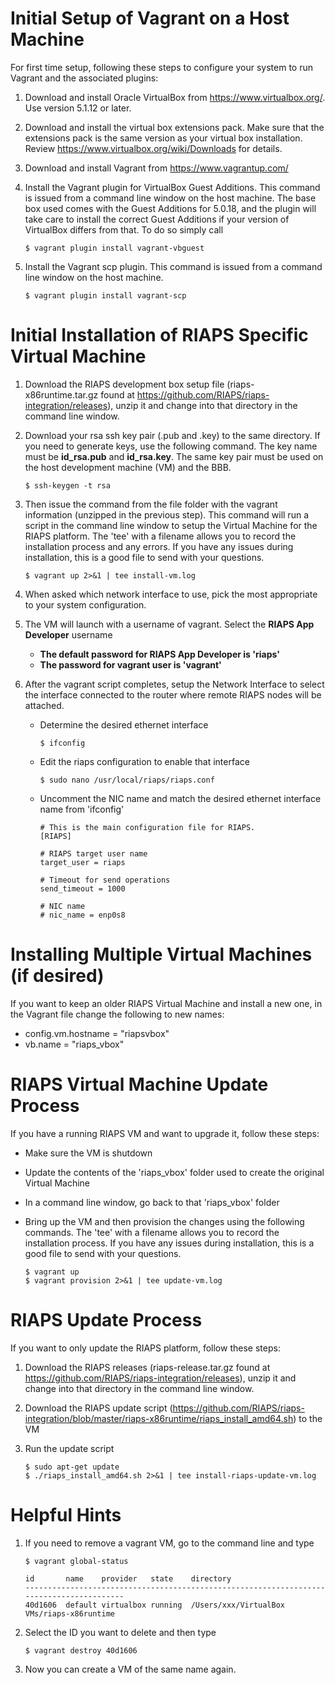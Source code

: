 # Initial Setup of Vagrant on a Host Machine

For first time setup, following these steps to configure your system to run Vagrant and the associated plugins:

1. Download and install Oracle VirtualBox from https://www.virtualbox.org/.  Use version 5.1.12 or later.
2. Download and install the virtual box extensions pack. Make sure that the extensions pack is the same version as your virtual box installation. Review https://www.virtualbox.org/wiki/Downloads for details.
3. Download and install Vagrant from https://www.vagrantup.com/
4. Install the Vagrant plugin for VirtualBox Guest Additions. This command is issued from a command line window on the host machine.  The base box used comes with the Guest Additions for 5.0.18, and the plugin will take care to install the correct Guest Additions if your version of VirtualBox differs from that. To do so simply call 

    ```
    $ vagrant plugin install vagrant-vbguest
    ```  

5. Install the Vagrant scp plugin.  This command is issued from a command line window on the host machine.  

    ```
    $ vagrant plugin install vagrant-scp
    ```  

# Initial Installation of RIAPS Specific Virtual Machine

1. Download the RIAPS development box setup file (riaps-x86runtime.tar.gz found at https://github.com/RIAPS/riaps-integration/releases), unzip it and change into that directory in the command line window.  

2. Download your rsa ssh key pair (.pub and .key) to the same directory.  If you need to generate keys, use the following command.  The key name must be **id_rsa.pub** and **id_rsa.key**.  The same key pair must be used on the host development machine (VM) and the BBB.

    ```
    $ ssh-keygen -t rsa
    ```
    
3. Then issue the command from the file folder with the vagrant information (unzipped in the previous step).  This command will run a script in the command line window to setup the Virtual Machine for the RIAPS platform.  The 'tee' with a filename allows you to record the installation process and any errors.  If you have any issues during installation, this is a good file to send with your questions.

    ```
    $ vagrant up 2>&1 | tee install-vm.log
    ```   

4. When asked which network interface to use, pick the most appropriate to your system configuration.

5. The VM will launch with a username of vagrant.  Select the **RIAPS App Developer** username


    - **The default password for RIAPS App Developer is 'riaps'**
    - **The password for vagrant user is 'vagrant'**

6. After the vagrant script completes, setup the Network Interface to select the interface connected to the router where remote RIAPS nodes will be attached.  

    - Determine the desired ethernet interface
    
        ```
        $ ifconfig
        ```   
    
    - Edit the riaps configuration to enable that interface
    
        ```
        $ sudo nano /usr/local/riaps/riaps.conf
        ```   
    
    - Uncomment the NIC name and match the desired ethernet interface name from 'ifconfig'
    
        ```
        # This is the main configuration file for RIAPS.  
        [RIAPS]

        # RIAPS target user name
        target_user = riaps

        # Timeout for send operations
        send_timeout = 1000

        # NIC name
        # nic_name = enp0s8
        ```   
        
# Installing Multiple Virtual Machines (if desired)
If you want to keep an older RIAPS Virtual Machine and install a new one, in the Vagrant file change the following to new names:
   - config.vm.hostname = "riapsvbox"
   - vb.name = "riaps_vbox"   
    
# RIAPS Virtual Machine Update Process
If you have a running RIAPS VM and want to upgrade it, follow these steps:

- Make sure the VM is shutdown
- Update the contents of the 'riaps_vbox' folder used to create the original Virtual Machine
- In a command line window, go back to that 'riaps_vbox' folder 
- Bring up the VM and then provision the changes using the following commands.  The 'tee' with a filename allows you to record the installation process.  If you have any issues during installation, this is a good file to send with your questions.

    ```
    $ vagrant up 
    $ vagrant provision 2>&1 | tee update-vm.log
    ```   

# RIAPS Update Process
If you want to only update the RIAPS platform, follow these steps:

1. Download the RIAPS releases (riaps-release.tar.gz found at https://github.com/RIAPS/riaps-integration/releases), unzip it and change into that directory in the command line window.

2. Download the RIAPS update script (https://github.com/RIAPS/riaps-integration/blob/master/riaps-x86runtime/riaps_install_amd64.sh) to the VM

3. Run the update script

    ```
    $ sudo apt-get update
    $ ./riaps_install_amd64.sh 2>&1 | tee install-riaps-update-vm.log
    ```
# Helpful Hints
1. If you need to remove a vagrant VM, go to the command line and type 
    ```
    $ vagrant global-status
    
    id       name    provider   state    directory
    -----------------------------------------------------------------------------------------
    40d1606  default virtualbox running  /Users/xxx/VirtualBox VMs/riaps-x86runtime
    ```
2. Select the ID you want to delete and then type
    ```
    $ vagrant destroy 40d1606
    ```
3. Now you can create a VM of the same name again.
 
    
